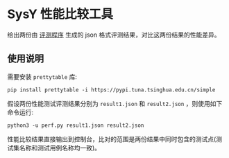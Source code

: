 # SysY 性能比较工具

给出两份由 [评测程序](https://github.com/dhy2000/sysy-test) 生成的 json 格式评测结果，对比这两份结果的性能差异。

## 使用说明

需要安装 `prettytable` 库: 

```shell
pip install prettytable -i https://pypi.tuna.tsinghua.edu.cn/simple
```

假设两份性能测试评测结果分别为 `result1.json` 和 `result2.json` ，则使用如下命令运行:

```shell
python3 -u perf.py result1.json result2.json
```

性能比较结果直接输出到控制台，比对的范围是两份结果中同时包含的测试点(测试集名称和测试用例名称均一致)。